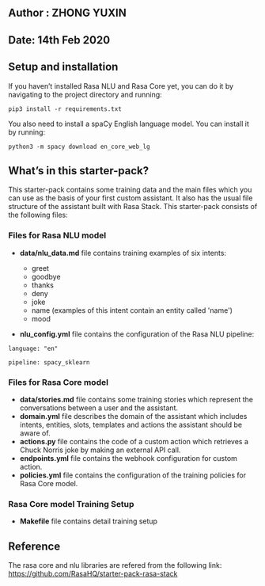﻿## Author : ZHONG YUXIN
## Date: 14th Feb 2020

## Setup and installation

If you haven’t installed Rasa NLU and Rasa Core yet, you can do it by navigating to the project directory and running:  
```
pip3 install -r requirements.txt
```

You also need to install a spaCy English language model. You can install it by running:

```
python3 -m spacy download en_core_web_lg
```


## What’s in this starter-pack?

This starter-pack contains some training data and the main files which you can use as the basis of your first custom assistant. It also has the usual file structure of the assistant built with Rasa Stack. This starter-pack consists of the following files:

### Files for Rasa NLU model

- **data/nlu_data.md** file contains training examples of six intents: 
	- greet
	- goodbye
	- thanks
	- deny
	- joke
	- name (examples of this intent contain an entity called 'name')
	- mood
	
- **nlu_config.yml** file contains the configuration of the Rasa NLU pipeline:  
```text
language: "en"

pipeline: spacy_sklearn
```	

### Files for Rasa Core model

- **data/stories.md** file contains some training stories which represent the conversations between a user and the assistant. 
- **domain.yml** file describes the domain of the assistant which includes intents, entities, slots, templates and actions the assistant should be aware of.  
- **actions.py** file contains the code of a custom action which retrieves a Chuck Norris joke by making an external API call.
- **endpoints.yml** file contains the webhook configuration for custom action.  
- **policies.yml** file contains the configuration of the training policies for Rasa Core model.

### Rasa Core model Training Setup

- **Makefile** file contains detail training setup

## Reference

The rasa core and nlu libraries are refered from the following link:
https://github.com/RasaHQ/starter-pack-rasa-stack
